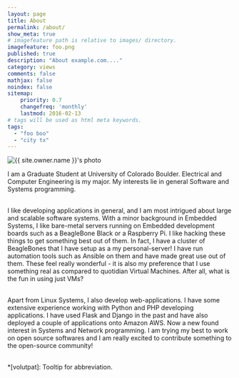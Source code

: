 ```yaml
---
layout: page
title: About
permalink: /about/
show_meta: true
# imagefeature path is relative to images/ directory.
imagefeature: foo.png
published: true
description: "About example.com...."
category: views
comments: false
mathjax: false
noindex: false
sitemap:
    priority: 0.7
    changefreq: 'monthly'
    lastmod: 2016-02-13
# tags will be used as html meta keywords.    
tags:
  - "foo boo"
  - "city tx"
---
```


<div class="post-author text-center">                       
            <img src="{{ site.urlimg }}{{ site.owner.avatar }}" alt="{{ site.owner.name }}'s photo" itemprop="image" class="post-avatar img-circle img-responsive"/>
<span class="social-icons" style="padding-top: 10px; padding-bottom: 1px;">
<a href="{{ site.url }}/cv" title="Curriculum Vitae" class="social-icons"><i class="iconm iconm-profile" style="vertical-align: top;"></i></a>
<a href="{{ site.url }}/about/publications/" class="social-icons" title="Publications"><i class="iconm iconm-file-pdf"></i></a>
<a href="{{ site.owner.linkedin }}" class="social-icons" title="LinkedIn profile"><i class="iconm iconm-linkedin2"></i></a>
</span>
</div>

I am a Graduate Student at University of Colorado Boulder. Electrical and Computer Engineering is my major. My interests lie in general Software and Systems programming.<br>
<br>

I like developing applications in general, and I am most intrigued about large and scalable software systems. With a minor background in Embedded Systems, I like bare-metal servers running on Embedded development boards such as a BeagleBone Black or a Raspberry Pi. I like hacking these things to get something best out of them. In fact, I have a cluster of BeagleBones that I have setup as a my personal-server! I have run automation tools such as Ansible on them and have made great use out of them. These feel really wonderful - it is also my preference that I use something real as compared to  quotidian Virtual Machines. After all, what is the fun in using just VMs?<br>
<br>

Apart from Linux Systems, I also develop web-applications. I have some extensive experience working with Python and PHP developing applications. I have used Flask and Django in the past and have also deployed a couple of applications onto Amazon AWS. Now a new found interest in Systems and Network programming. I am trying my best to work on open source softwares and I am really excited to contribute something to the open-source community!<br>

<br>
*[volutpat]: Tooltip for abbreviation.
